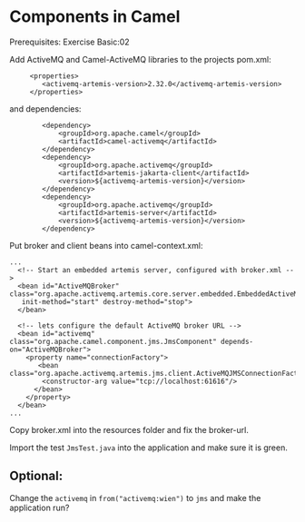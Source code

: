 Components in Camel
===================

Prerequisites: Exercise Basic:02

Add ActiveMQ and Camel-ActiveMQ libraries to the projects pom.xml:

```
     <properties>
        <activemq-artemis-version>2.32.0</activemq-artemis-version>
     </properties>
```
and dependencies:

```
		<dependency>
			<groupId>org.apache.camel</groupId>
			<artifactId>camel-activemq</artifactId>
		</dependency>
		<dependency>
			<groupId>org.apache.activemq</groupId>
			<artifactId>artemis-jakarta-client</artifactId>
			<version>${activemq-artemis-version}</version>
		</dependency>
		<dependency>
			<groupId>org.apache.activemq</groupId>
			<artifactId>artemis-server</artifactId>
			<version>${activemq-artemis-version}</version>
		</dependency>
```

Put broker and client beans into camel-context.xml:

```
...
  <!-- Start an embedded artemis server, configured with broker.xml -->
  <bean id="ActiveMQBroker" class="org.apache.activemq.artemis.core.server.embedded.EmbeddedActiveMQ"
   init-method="start" destroy-method="stop">
  </bean>

  <!-- lets configure the default ActiveMQ broker URL -->
  <bean id="activemq" class="org.apache.camel.component.jms.JmsComponent" depends-on="ActiveMQBroker">
    <property name="connectionFactory">
       <bean class="org.apache.activemq.artemis.jms.client.ActiveMQJMSConnectionFactory">
        <constructor-arg value="tcp://localhost:61616"/>
      </bean>
    </property>
  </bean>
...
```

Copy broker.xml into the resources folder and fix the broker-url.

Import the test `JmsTest.java` into the application and make sure it is green.

Optional:
--------

Change the `activemq` in `from("activemq:wien")`  to `jms` and make the application run?



